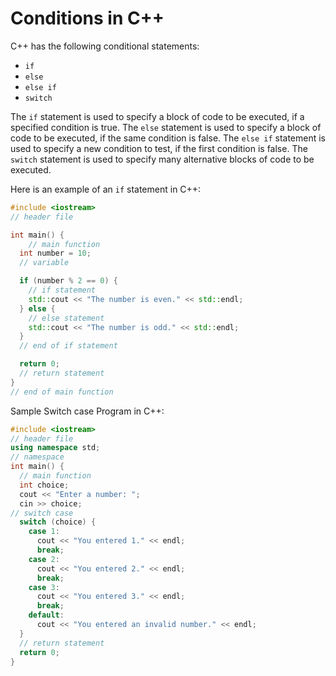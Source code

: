 # Conditions in C++

C++ has the following conditional statements:

* `if`
* `else`
* `else if`
* `switch`

The `if` statement is used to specify a block of code to be executed, if a specified condition is true. The `else` statement is used to specify a block of code to be executed, if the same condition is false. The `else if` statement is used to specify a new condition to test, if the first condition is false.
The `switch` statement is used to specify many alternative blocks of code to be executed.

Here is an example of an `if` statement in C++:

```c++
#include <iostream> 
// header file

int main() { 
    // main function
  int number = 10; 
  // variable

  if (number % 2 == 0) {  
    // if statement
    std::cout << "The number is even." << std::endl;
  } else { 
    // else statement
    std::cout << "The number is odd." << std::endl;
  } 
  // end of if statement

  return 0; 
  // return statement
}       
// end of main function
```
Sample Switch case Program in C++:
```c++
#include <iostream>
// header file
using namespace std;
// namespace
int main() {
  // main function
  int choice;
  cout << "Enter a number: ";
  cin >> choice;
// switch case
  switch (choice) {
    case 1:
      cout << "You entered 1." << endl;
      break;
    case 2:
      cout << "You entered 2." << endl;
      break;
    case 3:
      cout << "You entered 3." << endl;
      break;
    default:
      cout << "You entered an invalid number." << endl;
  }
  // return statement
  return 0;
}
```
